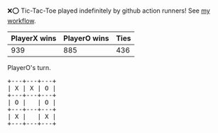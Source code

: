 :x::o: Tic-Tac-Toe played indefinitely by github action runners! See [my workflow](.github/workflows/play.yaml).

|PlayerX wins|PlayerO wins|Ties|
|-|-|-|
|939|885|436|

PlayerO's turn.

<pre>
+---+---+---+
| X | X | O |
+---+---+---+
| O |   | O |
+---+---+---+
| X |   | X |
+---+---+---+
</pre>